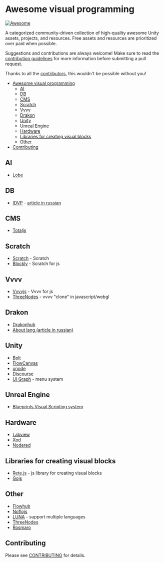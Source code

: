 # Awesome visual programming

[![Awesome](https://cdn.rawgit.com/sindresorhus/awesome/d7305f38d29fed78fa85652e3a63e154dd8e8829/media/badge.svg)](https://github.com/sindresorhus/awesome)

A categorized community-driven collection of high-quality awesome Unity assets, projects, and resources. Free assets and resources are prioritized over paid when possible.

Suggestions and contributions are always welcome! Make sure to read the [contribution guidelines](https://github.com/suenot/awesome-visual-programming/blob/master/CONTRIBUTING.md) for more information before submitting a pull request.

Thanks to all the [contributors](https://github.com/suenot/awesome-visual-programming/graphs/contributors), this wouldn't be possible without you!

- [Awesome visual programming](#awesome-visual-programming)
  - [AI](#ai)
  - [DB](#db)
  - [CMS](#cms)
  - [Scratch](#scratch)
  - [Vvvv](#vvvv)
  - [Drakon](#drakon)
  - [Unity](#unity)
  - [Unreal Engine](#unreal-engine)
  - [Hardware](#hardware)
  - [Libraries for creating visual blocks](#libraries-for-creating-visual-blocks)
  - [Other](#other)
- [Contributing](#contributing)

## AI

- [Lobe](https://lobe.ai/)

## DB

- [IDVP](https://idvp.io) - [article in russian](https://vk.com/@istary-its-alive)

## CMS

- [Totaljs](https://www.totaljs.com/flow/)

## Scratch

- [Scratch](https://scratch.mit.edu/) - Scratch
- [Blockly](https://developers.google.com/blockly/) - Scratch for js

## Vvvv

- [Vvvvjs](http://lab.vvvvjs.com/) - Vvvv for js
- [ThreeNodes](https://github.com/idflood/ThreeNodes.js) - vvvv "clone" in javascript/webgl

## Drakon

- [Drakonhub](https://drakonhub.com/en/drakon)
- [About lang (article in russian)](https://habr.com/ru/post/345320/)

## Unity

- [Bolt](https://assetstore.unity.com/packages/tools/visual-scripting/bolt-87491)
- [FlowCanvas](https://assetstore.unity.com/packages/tools/visual-scripting/flowcanvas-33903)
- [unode](https://assetstore.unity.com/packages/tools/visual-scripting/unode-visual-scripting-101176)
- [Discourse](https://assetstore.unity.com/packages/tools/visual-scripting/discourse-146948)
- [UI Graph](https://assetstore.unity.com/packages/tools/visual-scripting/ui-graph-a-menu-system-for-unity-151846) - menu system

## Unreal Engine
- [Blueprints Visual Scripting system](https://docs.unrealengine.com/en-US/Engine/Blueprints/index.html)

## Hardware

- [Labview](https://www.ni.com/ru-ru/shop/labview/labview-nxg.html)
- [Xod](https://xod.io/)
- [Nodered](https://nodered.org/)

## Libraries for creating visual blocks

- [Rete.js](https://rete.js.org/#/docs) - js library for creating visual blocks
- [Gojs](https://gojs.net/latest/samples/index.html)

## Other

- [Flowhub](https://flowhub.io/)
- [Noflojs](https://noflojs.org/)
- [LUNA](https://luna-lang.org/) - support multiple languages
- [ThreeNodes](https://github.com/idflood/ThreeNodes.js)
- [Rosmaro](https://rosmaro.js.org/)

## Contributing

Please see [CONTRIBUTING](https://github.com/suenot/awesome-visual-programming/blob/master/CONTRIBUTING.md) for details.
